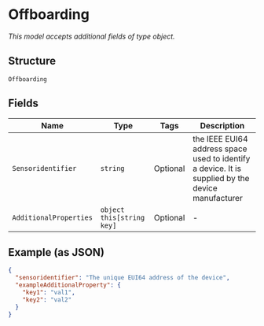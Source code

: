 
# Offboarding

*This model accepts additional fields of type object.*

## Structure

`Offboarding`

## Fields

| Name | Type | Tags | Description |
|  --- | --- | --- | --- |
| `Sensoridentifier` | `string` | Optional | the IEEE EUI64 address space used to identify a device. It is supplied by the device manufacturer |
| `AdditionalProperties` | `object this[string key]` | Optional | - |

## Example (as JSON)

```json
{
  "sensoridentifier": "The unique EUI64 address of the device",
  "exampleAdditionalProperty": {
    "key1": "val1",
    "key2": "val2"
  }
}
```


